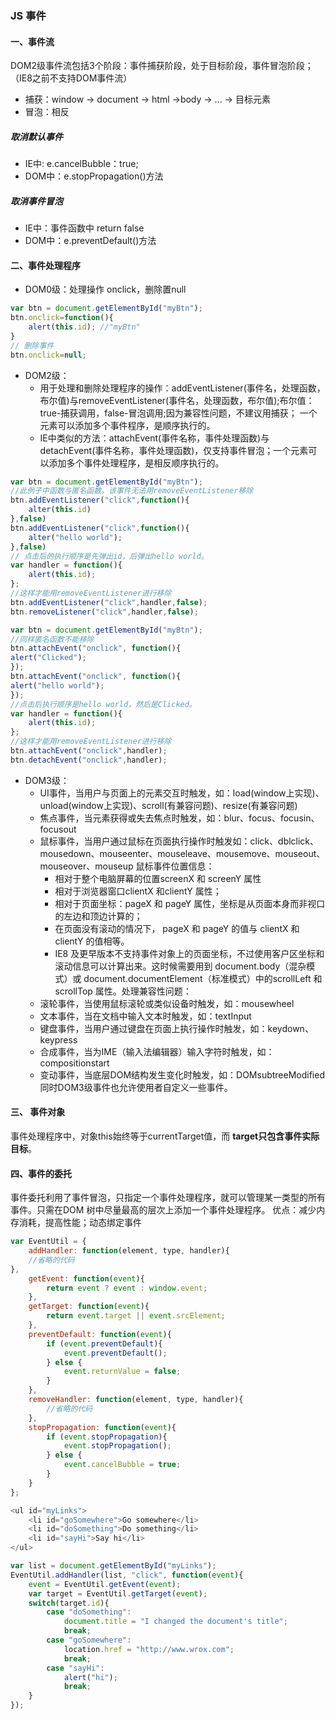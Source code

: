 ### JS 事件
#### 一、事件流
DOM2级事件流包括3个阶段：事件捕获阶段，处于目标阶段，事件冒泡阶段；（IE8之前不支持DOM事件流）
 * 捕获：window -> document -> html ->body -> ... -> 目标元素
 * 冒泡：相反
##### 取消默认事件
*  IE中: e.cancelBubble：true; 
*  DOM中：e.stopPropagation()方法
##### 取消事件冒泡
* IE中：事件函数中 return false
* DOM中：e.preventDefault()方法
####  二、事件处理程序
* DOM0级：处理操作 onclick，删除置null
``` javascript
var btn = document.getElementById("myBtn");
btn.onclick=function(){
    alert(this.id); //"myBtn"
}
// 删除事件
btn.onclick=null;
```

* DOM2级：
	* 用于处理和删除处理程序的操作：addEventListener(事件名，处理函数，布尔值)与removeEventListener(事件名，处理函数，布尔值);布尔值：true-捕获调用，false-冒泡调用;因为兼容性问题，不建议用捕获； 一个元素可以添加多个事件程序，是顺序执行的。
    * IE中类似的方法：attachEvent(事件名称，事件处理函数)与detachEvent(事件名称，事件处理函数)，仅支持事件冒泡；一个元素可以添加多个事件处理程序，是相反顺序执行的。
``` javascript
var btn = document.getElementById("myBtn");
//此例子中函数与匿名函数，该事件无法用removeEventListener移除
btn.addEventListener("click",function(){
    alter(this.id)
},false)
btn.addEventListener("click",function(){
    alter("hello world");
},false)
// 点击后的执行顺序是先弹出id，后弹出hello world。
var handler = function(){
    alert(this.id);
};
//这样才能用removeEventListener进行移除
btn.addEventListener("click",handler,false);
btn.removeListener("click",handler,false);

var btn = document.getElementById("myBtn");
//同样匿名函数不能移除
btn.attachEvent("onclick", function(){
alert("Clicked");
});
btn.attachEvent("onclick", function(){
alert("hello world");
});
//点击后执行顺序是hello world，然后是Clicked。
var handler = function(){
    alert(this.id);
};
//这样才能用removeEventListener进行移除
btn.attachEvent("onclick",handler);
btn.detachEvent("onclick",handler);
```

* DOM3级：
	* UI事件，当用户与页面上的元素交互时触发，如：load(window上实现)、unload(window上实现)、scroll(有兼容问题)、resize(有兼容问题)
	* 焦点事件，当元素获得或失去焦点时触发，如：blur、focus、focusin、focusout
	* 鼠标事件，当用户通过鼠标在页面执行操作时触发如：click、dblclick、mousedown、mouseenter、mouseleave、mousemove、mouseout、mouseover、mouseup
	鼠标事件位置信息：
		* 相对于整个电脑屏幕的位置screenX 和 screenY 属性
		* 相对于浏览器窗口clientX 和clientY 属性；
		* 相对于页面坐标：pageX 和 pageY 属性，坐标是从页面本身而非视口的左边和顶边计算的；
		* 在页面没有滚动的情况下， pageX 和 pageY 的值与 clientX 和 clientY 的值相等。
		* IE8 及更早版本不支持事件对象上的页面坐标，不过使用客户区坐标和滚动信息可以计算出来。这时候需要用到 document.body（混杂模式）或 document.documentElement（标准模式）中的scrollLeft 和 scrollTop 属性。处理兼容性问题：
	* 滚轮事件，当使用鼠标滚轮或类似设备时触发，如：mousewheel
	* 文本事件，当在文档中输入文本时触发，如：textInput
	* 键盘事件，当用户通过键盘在页面上执行操作时触发，如：keydown、keypress
	* 合成事件，当为IME（输入法编辑器）输入字符时触发，如：compositionstart
	* 变动事件，当底层DOM结构发生变化时触发，如：DOMsubtreeModified
同时DOM3级事件也允许使用者自定义一些事件。

#### 三、 事件对象
事件处理程序中，对象this始终等于currentTarget值，而 **target只包含事件实际目标**。
#### 四、事件的委托
事件委托利用了事件冒泡，只指定一个事件处理程序，就可以管理某一类型的所有事件。只需在DOM 树中尽量最高的层次上添加一个事件处理程序。
优点：减少内存消耗，提高性能；动态绑定事件
``` javascript
var EventUtil = {
    addHandler: function(element, type, handler){
    //省略的代码
},
    getEvent: function(event){
        return event ? event : window.event;
    },
    getTarget: function(event){
        return event.target || event.srcElement;
    },
    preventDefault: function(event){
        if (event.preventDefault){
            event.preventDefault();
        } else {
            event.returnValue = false;
        }
    },
    removeHandler: function(element, type, handler){
        //省略的代码
    },
    stopPropagation: function(event){
        if (event.stopPropagation){
            event.stopPropagation();
        } else {
            event.cancelBubble = true;
        }
    }
};

<ul id="myLinks">
    <li id="goSomewhere">Go somewhere</li>
    <li id="doSomething">Do something</li>
    <li id="sayHi">Say hi</li>
</ul>

var list = document.getElementById("myLinks");
EventUtil.addHandler(list, "click", function(event){
    event = EventUtil.getEvent(event);
    var target = EventUtil.getTarget(event);
    switch(target.id){
        case "doSomething":
            document.title = "I changed the document's title";
            break;
        case "goSomewhere":
            location.href = "http://www.wrox.com";
            break;
        case "sayHi":
            alert("hi");
            break;
    }
});
```

